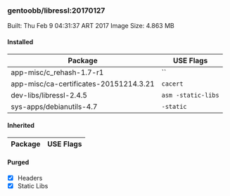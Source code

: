 ### gentoobb/libressl:20170127

Built: Thu Feb  9 04:31:37 ART 2017
Image Size: 4.863 MB
#### Installed
Package | USE Flags
--------|----------
app-misc/c_rehash-1.7-r1 | ``
app-misc/ca-certificates-20151214.3.21 | `cacert`
dev-libs/libressl-2.4.5 | `asm -static-libs`
sys-apps/debianutils-4.7 | `-static`
#### Inherited
Package | USE Flags
--------|----------
#### Purged
- [x] Headers
- [x] Static Libs
